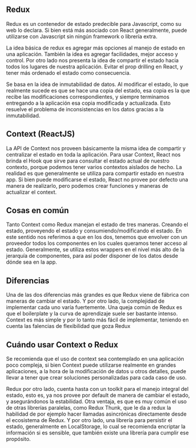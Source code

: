 ## Redux

Redux es un contenedor de estado predecible para Javascript, como su web lo declara. Si bien está más asociado con React generalmente, puede utilizarse con Javascript sin ningún framework o librería extra.

La idea básica de redux es agregar más opciones al manejo de estado en una aplicación. También la idea es agregar facilidades, mejor acceso y control.
Por otro lado nos presenta la idea de compartir el estado hacia todos los lugares de nuestra aplicación. Evitar el prop drilling en React, y tener más ordenado el estado como consecuencia.

Se basa en la idea de inmutabilidad de datos. Al modificar el estado, lo que realmente sucede es que se hace una copia del estado, esa copia es la que recibe las modificaciones correspondientes, y siempre terminamos entregando a la aplicación esa copia modificada y actualizada. Esto resuelve el problema de inconsistencias en los datos gracias a la inmutabilidad.

## Context (ReactJS)

La API de Context nos proveen básicamente la misma idea de compartir y centralizar el estado en toda la aplicación.
Para usar Context, React nos brinda el Hook que sirve para consultar el estado actual de nuestro contexto, porque podemos tener varios contextos aislados de hecho.
La realidad es que generalmente se utiliza para compartir estado en nuestra app. Si bien puede modificarse el estado, React no provee por defecto una manera de realizarlo, pero podemos crear funciones y maneras de actualizar el context.

## Cosas en común

Tanto Context como Redux manejan el estado de tres maneras. Creando el estado, proveyendo el estado y consumiendo/modificando el estado.
En este sentido nos referimos a que en los dos, tenemos que envolver con un proveedor todos los componentes en los cuales queramos tener acceso al estado.
Generalmente, se utiliza estos wrappers en el nivel más alto de la jerarquía de componentes, para así poder disponer de los datos desde dónde sea en la app.

## Diferencias

Una de las dos diferencias más grandes es que Redux viene de fábrica con maneras de cambiar el estado. Y por otro lado, la complejidad de implementar cada uno varía fuertemente. Una queja común de Redux es que el boilerplate y la curva de aprendizaje suele ser bastante intenso. Context es más simple y por lo tanto más fácil de implementar, teniendo en cuenta las falencias de flexibilidad que goza Redux

## Cuándo usar Context o Redux

Se recomienda que el uso de context sea contemplado en una aplicación poco compleja, si bien Context puede utilizarse realmente en grandes aplicaciones, a la hora de la modificación de datos u otros detalles, puede llevar a tener que crear soluciones personalizadas para cada caso de uso.

Redux por otro lado, cuenta hasta con un toolkit para el manejo integral del estado, esto es, ya nos provee por default de manera de cambiar el estado, y asegurándonos la estabilidad. Otra ventaja, es que es muy común el uso de otras librerías paralelas, como Redux Thunk, que le da a redux la habilidad de por ejemplo hacer llamadas asincrónicas directamente desde el ecosistema de Redux. Y por otro lado, una librería para persistir el estado, generalmente en LocalStorage, lo cual se recomienda encriptar la información si es sensible, que también existe una librería para cumplir ese propósito.

